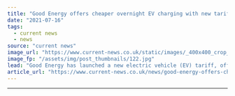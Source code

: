 ```yaml
---
title: "Good Energy offers cheaper overnight EV charging with new tariff"
date: "2021-07-16"
tags: 
  - current news
  - news
source: "current news"
image_url: "https://www.current-news.co.uk/static/images/_400x400_crop_center-center/Good-Energy-One-Point-2.jpg"
image_fp: "/assets/img/post_thumbnails/122.jpg"
lead: "​Good Energy has launched a new electric vehicle (EV) tariff, offering two overnight off-peak periods to charge at a cheaper rate."
article_url: "https://www.current-news.co.uk/news/good-energy-offers-cheaper-overnight-ev-charging-with-new-tariff?utm_source=rss-feeds&utm_medium=rss&utm_campaign=rss"
---
```


---
